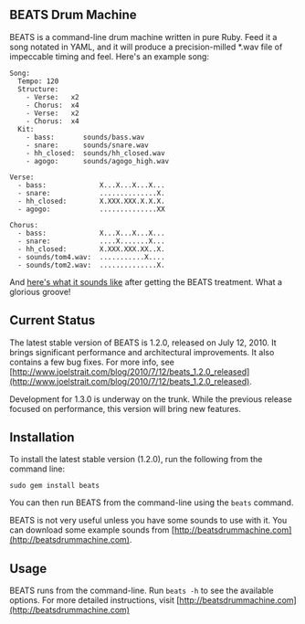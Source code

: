BEATS Drum Machine
------------------

BEATS is a command-line drum machine written in pure Ruby. Feed it a song notated in YAML, and it will produce a precision-milled *.wav file of impeccable timing and feel. Here's an example song:

    Song:
      Tempo: 120
      Structure:
        - Verse:   x2
        - Chorus:  x4
        - Verse:   x2
        - Chorus:  x4
      Kit:
        - bass:       sounds/bass.wav
		- snare:      sounds/snare.wav
		- hh_closed:  sounds/hh_closed.wav
		- agogo:      sounds/agogo_high.wav

    Verse:
      - bass:             X...X...X...X...
      - snare:            ..............X.
      - hh_closed:        X.XXX.XXX.X.X.X.
      - agogo:            ..............XX

    Chorus:
      - bass:             X...X...X...X...
      - snare:            ....X.......X...
      - hh_closed:        X.XXX.XXX.XX..X.
	  - sounds/tom4.wav:  ...........X....
	  - sounds/tom2.wav:  ..............X.

And [here's what it sounds like](http://beatsdrummachine.com/beat.mp3) after getting the BEATS treatment. What a glorious groove!


Current Status
--------------

The latest stable version of BEATS is 1.2.0, released on July 12, 2010. It brings significant performance and architectural improvements. It also contains a few bug fixes. For more info, see [http://www.joelstrait.com/blog/2010/7/12/beats_1.2.0_released](http://www.joelstrait.com/blog/2010/7/12/beats_1.2.0_released).

Development for 1.3.0 is underway on the trunk. While the previous release focused on performance, this version will bring new features.


Installation
------------

To install the latest stable version (1.2.0), run the following from the command line:

    sudo gem install beats

You can then run BEATS from the command-line using the `beats` command.

BEATS is not very useful unless you have some sounds to use with it. You can download some example sounds from [http://beatsdrummachine.com](http://beatsdrummachine.com).


Usage
-----

BEATS runs from the command-line. Run `beats -h` to see the available options. For more detailed instructions, visit [http://beatsdrummachine.com](http://beatsdrummachine.com)